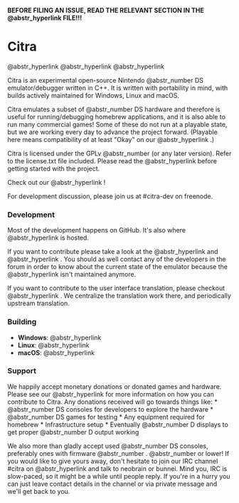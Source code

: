 **BEFORE FILING AN ISSUE, READ THE RELEVANT SECTION IN THE @abstr_hyperlink FILE!!!**

# Citra

@abstr_hyperlink @abstr_hyperlink @abstr_hyperlink 

Citra is an experimental open-source Nintendo @abstr_number DS emulator/debugger written in C++. It is written with portability in mind, with builds actively maintained for Windows, Linux and macOS.

Citra emulates a subset of @abstr_number DS hardware and therefore is useful for running/debugging homebrew applications, and it is also able to run many commercial games! Some of these do not run at a playable state, but we are working every day to advance the project forward. (Playable here means compatibility of at least "Okay" on our @abstr_hyperlink .)

Citra is licensed under the GPLv @abstr_number (or any later version). Refer to the license.txt file included. Please read the @abstr_hyperlink before getting started with the project.

Check out our @abstr_hyperlink !

For development discussion, please join us at #citra-dev on freenode.

### Development

Most of the development happens on GitHub. It's also where @abstr_hyperlink is hosted.

If you want to contribute please take a look at the @abstr_hyperlink and @abstr_hyperlink . You should as well contact any of the developers in the forum in order to know about the current state of the emulator because the @abstr_hyperlink isn't maintained anymore.

If you want to contribute to the user interface translation, please checkout @abstr_hyperlink . We centralize the translation work there, and periodically upstream translation.

### Building

  * __Windows__: @abstr_hyperlink 
  * __Linux__: @abstr_hyperlink 
  * __macOS__: @abstr_hyperlink 



### Support

We happily accept monetary donations or donated games and hardware. Please see our @abstr_hyperlink for more information on how you can contribute to Citra. Any donations received will go towards things like: * @abstr_number DS consoles for developers to explore the hardware * @abstr_number DS games for testing * Any equipment required for homebrew * Infrastructure setup * Eventually @abstr_number D displays to get proper @abstr_number D output working

We also more than gladly accept used @abstr_number DS consoles, preferably ones with firmware @abstr_number . @abstr_number or lower! If you would like to give yours away, don't hesitate to join our IRC channel #citra on @abstr_hyperlink and talk to neobrain or bunnei. Mind you, IRC is slow-paced, so it might be a while until people reply. If you're in a hurry you can just leave contact details in the channel or via private message and we'll get back to you.
